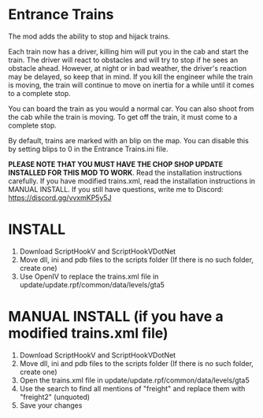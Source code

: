 # Entrance Trains
The mod adds the ability to stop and hijack trains.

Each train now has a driver, killing him will put you in the cab and start the train. The driver will react to obstacles and will try to stop if he sees an obstacle ahead. However, at night or in bad weather, the driver's reaction may be delayed, so keep that in mind. If you kill the engineer while the train is moving, the train will continue to move on inertia for a while until it comes to a complete stop.

You can board the train as you would a normal car. You can also shoot from the cab while the train is moving. To get off the train, it must come to a complete stop.

By default, trains are marked with an blip on the map. You can disable this by setting blips to 0 in the Entrance Trains.ini file.

**PLEASE NOTE THAT YOU MUST HAVE THE CHOP SHOP UPDATE INSTALLED FOR THIS MOD TO WORK**. Read the installation instructions carefully. If you have modified trains.xml, read the installation instructions in MANUAL INSTALL. If you still have questions, write me to Discord: https://discord.gg/vvxmKP5y5J

# INSTALL
1. Download ScriptHookV and ScriptHookVDotNet
2. Move dll, ini and pdb files to the scripts folder (If there is no such folder, create one)
3. Use OpenIV to replace the trains.xml file in update/update.rpf/common/data/levels/gta5


# MANUAL INSTALL (if you have a modified trains.xml file)

1. Download ScriptHookV and ScriptHookVDotNet
2. Move dll, ini and pdb files to the scripts folder (If there is no such folder, create one)
3. Open the trains.xml file in update/update.rpf/common/data/levels/gta5
4. Use the search to find all mentions of "freight" and replace them with "freight2" (unquoted)
5. Save your changes
